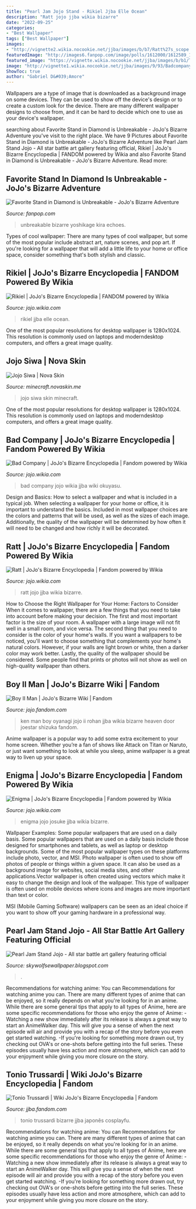 ```yaml
---
title: "Pearl Jam Jojo Stand - Rikiel Jjba Elle Ocean"
description: "Ratt jojo jjba wikia bizarre"
date: "2022-09-25"
categories:
- "Best Wallpaper"
tags: ["Best Wallpaper"]
images:
- "http://vignette2.wikia.nocookie.net/jjba/images/b/b7/Ratt%27s_scope.png/revision/latest/zoom-crop/width/240/height/240?cb=20160715205610"
featuredImage: "http://images6.fanpop.com/image/polls/1612000/1612589_1487111906589_full.jpg"
featured_image: "https://vignette.wikia.nocookie.net/jjba/images/b/b1/Tonio_AV.png/revision/latest/scale-to-width-down/348?cb=20160826221003"
image: "http://vignette1.wikia.nocookie.net/jjba/images/9/93/Badcompanyshot.jpg/revision/latest/zoom-crop/width/240/height/240?cb=20130721221006"
ShowToc: true
author: "Gabriel D&#039;Amore"
---
```



Wallpapers are a type of image that is downloaded as a background image on some devices. They can be used to show off the device's design or to create a custom look for the device. There are many different wallpaper designs to choose from, and it can be hard to decide which one to use as your device's wallpaper.

	

		
searching about Favorite Stand in Diamond is Unbreakable - JoJo&#039;s Bizarre Adventure you've visit to the right place. We have 9 Pictures about Favorite Stand in Diamond is Unbreakable - JoJo&#039;s Bizarre Adventure like Pearl Jam Stand Jojo - All star battle art gallery featuring official, Rikiel | JoJo&#039;s Bizarre Encyclopedia | FANDOM powered by Wikia and also Favorite Stand in Diamond is Unbreakable - JoJo&#039;s Bizarre Adventure. Read more:
		
    
## Favorite Stand In Diamond Is Unbreakable - JoJo&#039;s Bizarre Adventure

<img loading=lazy src="http://images6.fanpop.com/image/polls/1612000/1612589_1487111906589_full.jpg" onerror="this.onerror=null;this.src='https://tse1.mm.bing.net/th?id=OIP.aINYrogytJLFtYknZMXr-QHaEK&amp;pid=15.1';" alt="Favorite Stand in Diamond is Unbreakable - JoJo&#039;s Bizarre Adventure">

_Source: fanpop.com_

>unbreakable bizarre yoshikage kira echoes. 

	

Types of cool wallpaper:
There are many types of cool wallpaper, but some of the most popular include abstract art, nature scenes, and pop art. If you're looking for a wallpaper that will add a little life to your home or office space, consider something that's both stylish and classic.

    
## Rikiel | JoJo&#039;s Bizarre Encyclopedia | FANDOM Powered By Wikia

<img loading=lazy src="https://vignette.wikia.nocookie.net/jjba/images/8/81/Rikiel.png/revision/latest?cb=20140827152420" onerror="this.onerror=null;this.src='https://tse4.mm.bing.net/th?id=OIP.n65kN_LoGCbueU_n_Mmf3wAAAA&amp;pid=15.1';" alt="Rikiel | JoJo&#039;s Bizarre Encyclopedia | FANDOM powered by Wikia">

_Source: jojo.wikia.com_

>rikiel jjba elle ocean. 

	

One of the most popular resolutions for desktop wallpaper is 1280x1024. This resolution is commonly used on laptops and moderndesktop computers, and offers a great image quality.

    
## Jojo Siwa | Nova Skin

<img loading=lazy src="https://lh3.googleusercontent.com/jSYWGbnyFL4bPrKmPQiW5R8RaN6KzZbscMVnXb6DCi7myJlknVy8CId1IjoPEWwUP6oBQP_wSyIpidknzL50=s500" onerror="this.onerror=null;this.src='https://tse2.mm.bing.net/th?id=OIP.LGaiQx1AFVIfp7du5bzZagAAAA&amp;pid=15.1';" alt="Jojo Siwa | Nova Skin">

_Source: minecraft.novaskin.me_

>jojo siwa skin minecraft. 

	

One of the most popular resolutions for desktop wallpaper is 1280x1024. This resolution is commonly used on laptops and moderndesktop computers, and offers a great image quality.

    
## Bad Company | JoJo&#039;s Bizarre Encyclopedia | Fandom Powered By Wikia

<img loading=lazy src="http://vignette1.wikia.nocookie.net/jjba/images/9/93/Badcompanyshot.jpg/revision/latest/zoom-crop/width/240/height/240?cb=20130721221006" onerror="this.onerror=null;this.src='https://tse1.mm.bing.net/th?id=OIP.tEBpdxjApnIc0jWkx4YBfgAAAA&amp;pid=15.1';" alt="Bad Company | JoJo&#039;s Bizarre Encyclopedia | Fandom powered by Wikia">

_Source: jojo.wikia.com_

>bad company jojo wikia jjba wiki okuyasu. 

	

Design and Basics: How to select a wallpaper and what is included in a typical job.
When selecting a wallpaper for your home or office, it is important to understand the basics. Included in most wallpaper choices are the colors and patterns that will be used, as well as the sizes of each image. Additionally, the quality of the wallpaper will be determined by how often it will need to be changed and how richly it will be decorated.

    
## Ratt | JoJo&#039;s Bizarre Encyclopedia | Fandom Powered By Wikia

<img loading=lazy src="http://vignette2.wikia.nocookie.net/jjba/images/b/b7/Ratt%27s_scope.png/revision/latest/zoom-crop/width/240/height/240?cb=20160715205610" onerror="this.onerror=null;this.src='https://tse4.mm.bing.net/th?id=OIP.FFkdZJPqSvAI6wkIJfICggAAAA&amp;pid=15.1';" alt="Ratt | JoJo&#039;s Bizarre Encyclopedia | Fandom powered by Wikia">

_Source: jojo.wikia.com_

>ratt jojo jjba wikia bizarre. 

	

How to Choose the Right Wallpaper for Your Home: Factors to Consider
When it comes to wallpaper, there are a few things that you need to take into account before making your decision. The first and most important factor is the size of your room. A wallpaper with a large image will not fit well in a small room, and vice versa. 
The second thing that you need to consider is the color of your home's walls. If you want a wallpapers to be noticed, you'll want to choose something that complements your home's natural colors. However, if your walls are light brown or white, then a darker color may work better. 
Lastly, the quality of the wallpaper should be considered. Some people find that prints or photos will not show as well on high-quality wallpaper than others.

    
## Boy II Man | JoJo&#039;s Bizarre Wiki | Fandom

<img loading=lazy src="https://vignette.wikia.nocookie.net/jjba/images/8/82/BoysIIMan01.png/revision/latest/zoom-crop/width/320/height/320?cb=20160924062522" onerror="this.onerror=null;this.src='https://tse1.mm.bing.net/th?id=OIP.-F-wjmk211ZMD2GL7kjc9wAAAA&amp;pid=15.1';" alt="Boy II Man | JoJo&#039;s Bizarre Wiki | Fandom">

_Source: jojo.fandom.com_

>ken man boy oyanagi jojo ii rohan jjba wikia bizarre heaven door joestar shizuka fandom. 

	

Anime wallpaper is a popular way to add some extra excitement to your home screen. Whether you’re a fan of shows like Attack on Titan or Naruto, or just want something to look at while you sleep, anime wallpaper is a great way to liven up your space.

    
## Enigma | JoJo&#039;s Bizarre Encyclopedia | Fandom Powered By Wikia

<img loading=lazy src="http://vignette1.wikia.nocookie.net/jjba/images/d/dd/Enigma_Josuke.png/revision/latest/top-crop/width/320/height/320?cb=20140820154903" onerror="this.onerror=null;this.src='https://tse2.mm.bing.net/th?id=OIP.52bT1WCcOiNGh0Y1pjgeEgAAAA&amp;pid=15.1';" alt="Enigma | JoJo&#039;s Bizarre Encyclopedia | Fandom powered by Wikia">

_Source: jojo.wikia.com_

>enigma jojo josuke jjba wikia bizarre. 

	

Wallpaper Examples: Some popular wallpapers that are used on a daily basis.
Some popular wallpapers that are used on a daily basis include those designed for smartphones and tablets, as well as laptop or desktop backgrounds. Some of the most popular wallpaper types on these platforms include photo, vector, and MSI. 
Photo wallpaper is often used to show off photos of people or things within a given space. It can also be used as a background image for websites, social media sites, and other applications.Vector wallpaper is often created using vectors which make it easy to change the design and look of the wallpaper. This type of wallpaper is often used on mobile devices where icons and images are more important than text or color. 

MSI (Mobile Gaming Software) wallpapers can be seen as an ideal choice if you want to show off your gaming hardware in a professional way.

    
## Pearl Jam Stand Jojo - All Star Battle Art Gallery Featuring Official

<img loading=lazy src="https://i.ytimg.com/vi/c1nCAcKH5tU/hqdefault.jpg" onerror="this.onerror=null;this.src='https://tse1.mm.bing.net/th?id=OIP._Gderg3MaGEbDriOgKkzWAHaFj&amp;pid=15.1';" alt="Pearl Jam Stand Jojo - All star battle art gallery featuring official">

_Source: skywolfsewallpaper.blogspot.com_

>. 

	

Recommendations for watching anime: You can
Recommendations for watching anime you can. There are many different types of anime that can be enjoyed, so it really depends on what you're looking for in an anime. While there are some general tips that apply to all types of Anime, here are some specific recommendations for those who enjoy the genre of Anime: 
-Watching a new show immediately after its release is always a great way to start an AnimeWalker day. This will give you a sense of when the next episode will air and provide you with a recap of the story before you even get started watching. 
-If you're looking for something more drawn out, try checking out OVA's or one-shots before getting into the full series. These episodes usually have less action and more atmosphere, which can add to your enjoyment while giving you more closure on the story.

    
## Tonio Trussardi | Wiki JoJo&#039;s Bizarre Encyclopedia | Fandom

<img loading=lazy src="https://vignette.wikia.nocookie.net/jjba/images/b/b1/Tonio_AV.png/revision/latest/scale-to-width-down/348?cb=20160826221003" onerror="this.onerror=null;this.src='https://tse2.mm.bing.net/th?id=OIP.co1SZka2tGMZeT_eP3W_tQAAAA&amp;pid=15.1';" alt="Tonio Trussardi | Wiki JoJo&#039;s Bizarre Encyclopedia | Fandom">

_Source: jjba.fandom.com_

>tonio trussardi bizarre jjba japonês cosplayfu. 

	

Recommendations for watching anime: You can
Recommendations for watching anime you can. There are many different types of anime that can be enjoyed, so it really depends on what you're looking for in an anime. While there are some general tips that apply to all types of Anime, here are some specific recommendations for those who enjoy the genre of Anime: 
-Watching a new show immediately after its release is always a great way to start an AnimeWalker day. This will give you a sense of when the next episode will air and provide you with a recap of the story before you even get started watching. 
-If you're looking for something more drawn out, try checking out OVA's or one-shots before getting into the full series. These episodes usually have less action and more atmosphere, which can add to your enjoyment while giving you more closure on the story.

